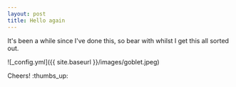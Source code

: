 ```yaml
---
layout: post
title: Hello again
---
```


It's been a while since I've done this, so bear with whilst I get this all sorted out.

![_config.yml]({{ site.baseurl }}/images/goblet.jpeg)

Cheers! :thumbs_up: